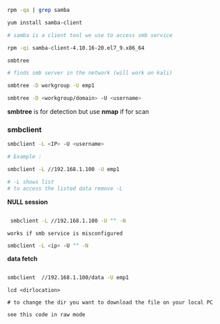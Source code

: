 ```bash
rpm -qa | grep samba
```
```bash
yum install samba-client

# samba is a client tool we use to access smb service
```
```bash
rpm -qi samba-client-4.10.16-20.el7_9.x86_64
```

```sh
smbtree

# finds smb server in the network (will work on kali)
```
```bash
smbtree -D workgroup -U emp1
```
```bash
smbtree -D <workgroup/domain> -U <username>
```
**smbtree** is for detection but use **nmap** if for scan

### smbclient

```bash
smbclient -L <IP> -U <username>
```

```bash
# Example : 

smbclient -L //192.168.1.100 -U emp1

# -L shows list 
# to access the listed data remove -L
```
**NULL session**
```bash

 smbclient -L //192.168.1.100 -U "" -N
```
`works if smb service is misconfigured`

```bash
smbclient -L <ip> -U "" -N
```


    

**data fetch**

```bash

smbclient  //192.168.1.100/data -U emp1
````
```
lcd <dirlocation>

# to change the dir you want to download the file on your local PC
```
`see this code in raw mode`

<!-- https://subba-lakshmi.medium.com/create-a-network-share-in-linux-using-samba-via-cli-and-access-using-samba-client-46ae16a012c3 -->




